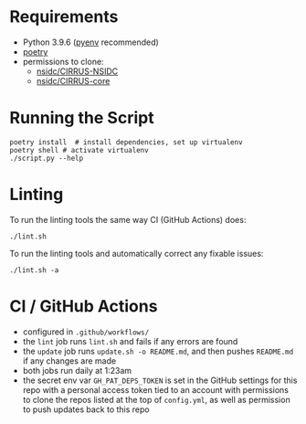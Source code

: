 # Requirements

* Python 3.9.6 ([pyenv](https://github.com/pyenv/pyenv) recommended)
* [poetry](https://python-poetry.org/docs/#installation)
* permissions to clone:
    * [nsidc/CIRRUS-NSIDC](https://github.com/nsidc/CIRRUS-NSIDC)
    * [nsidc/CIRRUS-core](https://github.com/nsidc/CIRRUS-core)

# Running the Script

```
poetry install  # install dependencies, set up virtualenv
poetry shell # activate virtualenv
./script.py --help
```

# Linting

To run the linting tools the same way CI (GitHub Actions) does:

```
./lint.sh
```

To run the linting tools and automatically correct any fixable issues:

```
./lint.sh -a
```

# CI / GitHub Actions

* configured in `.github/workflows/`
* the `lint` job runs `lint.sh` and fails if any errors are found
* the `update` job runs `update.sh -o README.md`, and then pushes `README.md` if
  any changes are made
* both jobs run daily at 1:23am
* the secret env var `GH_PAT_DEPS_TOKEN` is set in the GitHub settings for this
  repo with a personal access token tied to an account with permissions to clone
  the repos listed at the top of `config.yml`, as well as permission to push
  updates back to this repo

